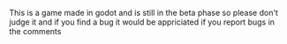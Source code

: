 This is a game made in godot and is still in the beta phase so please don't judge it and if you find a bug it would be appriciated if you report bugs in the comments
